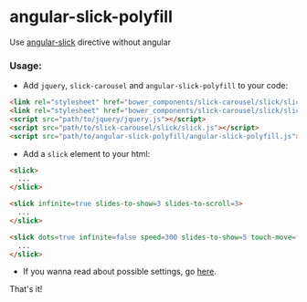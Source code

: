 # angular-slick-polyfill
Use [angular-slick](https://github.com/vasyabigi/angular-slick) directive without angular

### Usage:

- Add `jquery`, `slick-carousel` and `angular-slick-polyfill` to your code:

```html
<link rel="stylesheet" href="bower_components/slick-carousel/slick/slick.css">
<link rel="stylesheet" href="bower_components/slick-carousel/slick/slick-theme.css">
<script src="path/to/jquery/jquery.js"></script>
<script src="path/to/slick-carousel/slick/slick.js"></script>
<script src="path/to/angular-slick-polyfill/angular-slick-polyfill.js"></script>
```

- Add a `slick` element to your html:

```html
<slick>
  ...
</slick>

<slick infinite=true slides-to-show=3 slides-to-scroll=3>
  ...
</slick>

<slick dots=true infinite=false speed=300 slides-to-show=5 touch-move=false slides-to-scroll=1>
  ...
</slick>
```

- If you wanna read about possible settings, go [here](http://kenwheeler.github.io/slick/#settings).

That's it!
